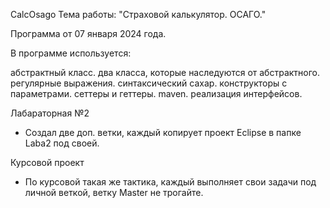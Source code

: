 CalcOsago
Тема работы: "Страховой калькулятор. ОСАГО."

Программа от 07 января 2024 года.

В программе используется:

абстрактный класс.
два класса, которые наследуются от абстрактного.
регулярные выражения.
синтаксический сахар.
конструкторы с параметрами.
сеттеры и геттеры.
maven.
реализация интерфейсов.


Лабараторная №2
- Создал две доп. ветки, каждый копирует проект Eclipse в папке Laba2 под своей.

Курсовой проект
- По курсовой такая же тактика, каждый выполняет свои задачи под личной веткой, ветку Master не трогайте.

